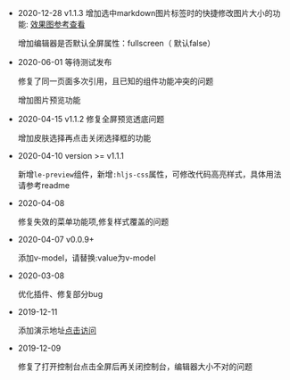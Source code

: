- 2020-12-28  v1.1.3
  增加选中markdown图片标签时的快捷修改图片大小的功能: [效果图参考查看](https://cdn.jsdelivr.net/gh/Chave-Z/picture@master/data/image%20(1).gif)

  增加编辑器是否默认全屏属性：fullscreen（ 默认false）

- 2020-06-01 等待测试发布

  修复了同一页面多次引用，且已知的组件功能冲突的问题

  增加图片预览功能

- 2020-04-15  v1.1.2
  修复全屏预览透底问题

  增加皮肤选择再点击关闭选择框的功能

- 2020-04-10 version >= v1.1.1

  新增`le-preview`组件，新增`:hljs-css`属性，可修改代码高亮样式，具体用法请参考readme

- 2020-04-08 

  修复失效的菜单功能项,修复样式覆盖的问题

- 2020-04-07 v0.0.9+

  添加v-model，请替换:value为v-model

- 2020-03-08 

  优化插件、修复部分bug

- 2019-12-11 

  添加演示地址[点击访问](http://47.100.125.98/)

- 2019-12-09 

  修复了打开控制台点击全屏后再关闭控制台，编辑器大小不对的问题
